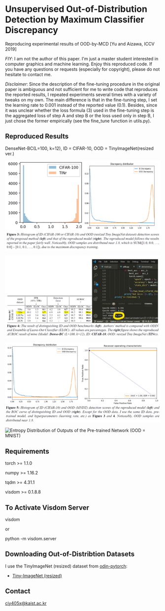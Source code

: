 # Unsupervised Out-of-Distribution Detection by Maximum Classifier Discrepancy
 Reproducing experimental results of OOD-by-MCD [Yu and Aizawa, ICCV 2019]

*FIY*: I am not the author of this paper. I'm just a master student interested in computer graphics and machine learning. Enjoy this reproduced code. If you have any questions or requests (especially for copyright), please do not hesitate to contact me.

*Disclaimer*: Since the description of the fine-tuning procedure in the original paper is ambiguous and not sufficient for me to write code that reproduces the reported results, I repeated experiments several times with a variety of tweaks on my own. The main difference is that in the fine-tuning step, I set the learning rate to 0.001 instead of the reported value (0.1). Besides, since it was unclear whether the loss formula (3) used in the fine-tuning step is the aggregated loss of step A and step B or the loss used only in step B, I just chose the former empirically (see the fine_tune function in utils.py).

## Reproduced Results
 DenseNet-BC(L=100, k=12), ID = CIFAR-10, OOD = TinyImageNet(resized ver.)

 ![Discrepancy Distribution of ID and OOD](./fig3.png)

 ![AUROC](./fig4.png)

 ![Discrepancy Distribution and Receiver Operating Characteristic (OOD = MNIST)](./fig5.png)

 ![Entropy Distribution of Outputs of the Pre-trained Network (OOD = MNIST)](./entropy_distribution.png)

## Requirements
 torch >= 1.1.0

 numpy >= 1.16.2

 tqdm >= 4.31.1

 visdom >= 0.1.8.8

## To Activate Visdom Server
  visdom

  or 

  python -m visdom.server

## Downloading Out-of-Distribtion Datasets
I use the TinyImageNet (resized) dataset from [odin-pytorch](https://github.com/facebookresearch/odin):

* [Tiny-ImageNet (resized)](https://www.dropbox.com/s/kp3my3412u5k9rl/Imagenet_resize.tar.gz)

## Contact
 ciy405x@kaist.ac.kr